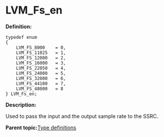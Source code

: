 # LVM\_Fs\_en

**Definition:**

```
typedef enum
{
    LVM_FS_8000    = 0,
    LVM_FS_11025   = 1,
    LVM_FS_12000   = 2,
    LVM_FS_16000   = 3,
    LVM_FS_22050   = 4,
    LVM_FS_24000   = 5,
    LVM_FS_32000   = 6,
    LVM_FS_44100   = 7,
    LVM_FS_48000   = 8
} LVM_Fs_en;
```

**Description:**

Used to pass the input and the output sample rate to the SSRC.

**Parent topic:**[Type definitions](../topics/type_definitions.md)

